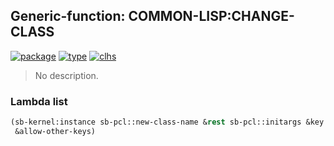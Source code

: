 ## Generic-function: COMMON-LISP:CHANGE-CLASS
[![package](https://img.shields.io/badge/Package-COMMON--LISP-5f9ea0.svg?style=social&colorA=999999)](../) [![type](https://img.shields.io/badge/Type-Generic--Function-5f9ea0.svg?style=social&colorA=999999)](../#generic-function) [![clhs](https://img.shields.io/badge/CLHS-CHANGE--CLASS-5f9ea0.svg?style=social&colorA=999999)](http://www.lispworks.com/documentation/HyperSpec/Body/f_chg_cl.htm) 

> No description.

### Lambda list
```cl
(sb-kernel:instance sb-pcl::new-class-name &rest sb-pcl::initargs &key
 &allow-other-keys)
```
